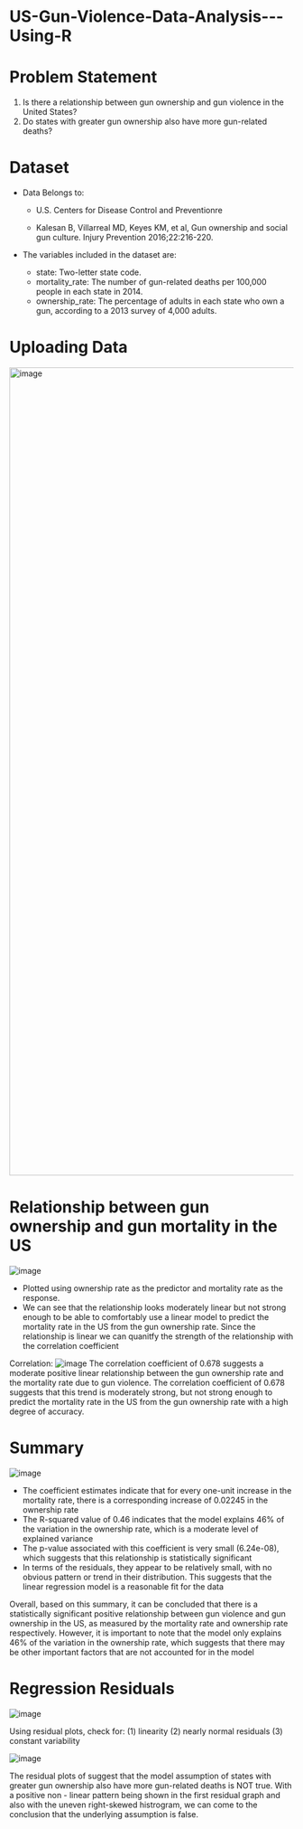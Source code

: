 # US-Gun-Violence-Data-Analysis---Using-R

# Problem Statement 
1. Is there a relationship between gun ownership and gun violence in the United States?
2. Do states with greater gun ownership also have more gun-related deaths?


# Dataset 
- Data Belongs to:

  - U.S. Centers for Disease Control and Preventionre

  - Kalesan B, Villarreal MD, Keyes KM, et al, Gun ownership and social gun culture. Injury Prevention 2016;22:216-220.

- The variables included in the dataset are:
  - state: Two-letter state code.
  - mortality_rate: The number of gun-related deaths per 100,000 people in each state in 2014.
  - ownership_rate: The percentage of adults in each state who own a gun, according to a 2013 survey of 4,000 adults.


# Uploading Data

<img width="1430" alt="image" src="https://user-images.githubusercontent.com/126027138/221377408-dc447356-1609-4f80-a8a7-565bf52dc3dc.png">

# Relationship between gun ownership and gun mortality in the US

![image](https://user-images.githubusercontent.com/126027138/221377789-90abd26e-4113-423a-a267-e0f30b738fc0.png)

- Plotted using ownership rate as the predictor and mortality rate as the response.
- We can see that the relationship looks moderately linear but not strong enough to be able to comfortably use a linear model to predict the mortality rate in the US from the gun ownership rate. Since the relationship is linear we can quanitfy the strength of the relationship with the correlation coefficient

Correlation: ![image](https://user-images.githubusercontent.com/126027138/221378211-755edcb5-47c4-43ed-ad72-ff0d2d83a837.png)
 The correlation coefficient of 0.678 suggests a moderate positive linear relationship between the gun ownership rate and the mortality rate due to gun violence. The correlation coefficient of 0.678 suggests that this trend is moderately strong, but not strong enough to predict the mortality rate in the US from the gun ownership rate with a high degree of accuracy.
 
 # Summary 
 
 ![image](https://user-images.githubusercontent.com/126027138/221379597-34bd0a99-9524-44ba-ab4b-164ee99f7e40.png)
- The coefficient estimates indicate that for every one-unit increase in the mortality rate, there is a corresponding increase of 0.02245 in the ownership rate
- The R-squared value of 0.46 indicates that the model explains 46% of the variation in the ownership rate, which is a moderate level of explained variance
- The p-value associated with this coefficient is very small (6.24e-08), which suggests that this relationship is statistically significant
- In terms of the residuals, they appear to be relatively small, with no obvious pattern or trend in their distribution. This suggests that the linear regression model is a reasonable fit for the data

Overall, based on this summary, it can be concluded that there is a statistically significant positive relationship between gun violence and gun ownership in the US, as measured by the mortality rate and ownership rate respectively. However, it is important to note that the model only explains 46% of the variation in the ownership rate, which suggests that there may be other important factors that are not accounted for in the model
 
 # Regression Residuals
 
 ![image](https://user-images.githubusercontent.com/126027138/221378778-eaf1b791-237b-40ec-b526-34628fa71ebf.png)


Using residual plots, check for:
(1) linearity
(2) nearly normal residuals
(3) constant variability

![image](https://user-images.githubusercontent.com/126027138/221378901-a1f60c35-b54f-41d3-88f9-17e2e68bbe4c.png)

The residual plots of suggest that the model assumption of states with greater gun ownership also have more gun-related deaths is NOT true. With a positive non - linear pattern being shown in the first residual graph and also with the uneven right-skewed histrogram, we can come to the conclusion that the underlying assumption is false. 
